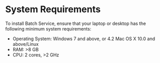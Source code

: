 # System Requirements

To install Batch Service, ensure that your laptop or desktop has the following minimum system requirements:

* Operating System: Windows 7 and above, or 4.2 Mac OS X 10.0 and above/Linux
* RAM: >8 GB
* CPU: 2 cores, >2 GHz
